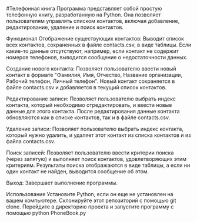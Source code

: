 

#Телефонная книга
Программа представляет собой простую телефонную книгу, разработанную на Python. Она позволяет пользователям управлять списком контактов, включая добавление, редактирование, удаление и поиск контактов.

Функционал
Отображение существующих контактов: Выводит список всех контактов, сохраненных в файле contacts.csv, в виде таблицы. Если какие-то данные отсутствуют, например, если контакт не содержит номеров телефонов, выводится сообщение о недостаточности данных.

Создание нового контакта: Позволяет пользователю ввести новый контакт в формате "Фамилия, Имя, Отчество, Название организации, Рабочий телефон, Личный телефон". Новый контакт сохраняется в файле contacts.csv и добавляется в текущий список контактов.

Редактирование записи: Позволяет пользователю выбрать индекс контакта, который необходимо отредактировать, и ввести новые данные для этого контакта. После редактирования данные контакта обновляются как в списке контактов, так и в файле contacts.csv.

Удаление записи: Позволяет пользователю выбрать индекс контакта, который нужно удалить, и удаляет этот контакт из списка контактов и из файла contacts.csv.

Поиск записей: Позволяет пользователю ввести критерии поиска (через запятую) и выполняет поиск контактов, удовлетворяющих этим критериям. Результаты поиска отображаются в виде таблицы, а если ни один контакт не найден, выводится сообщение об этом.

Выход: Завершает выполнение программы.

Использование
Установите Python, если он еще не установлен на вашем компьютере.
Склонируйте этот репозиторий с помощью git clone.
Перейдите в директорию проекта и запустите программу с помощью python PhoneBook.py
